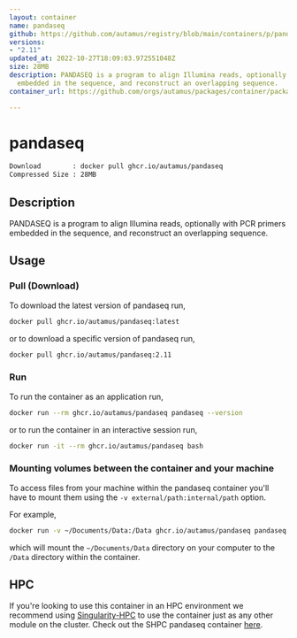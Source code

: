 ```yaml
---
layout: container
name: pandaseq
github: https://github.com/autamus/registry/blob/main/containers/p/pandaseq/spack.yaml
versions:
- "2.11"
updated_at: 2022-10-27T18:09:03.972551048Z
size: 28MB
description: PANDASEQ is a program to align Illumina reads, optionally with PCR primers
  embedded in the sequence, and reconstruct an overlapping sequence.
container_url: https://github.com/orgs/autamus/packages/container/package/pandaseq

---
```

# pandaseq
```bash 
Download        : docker pull ghcr.io/autamus/pandaseq
Compressed Size : 28MB
```

## Description
PANDASEQ is a program to align Illumina reads, optionally with PCR primers embedded in the sequence, and reconstruct an overlapping sequence.

## Usage
### Pull (Download)
To download the latest version of pandaseq run,

```bash
docker pull ghcr.io/autamus/pandaseq:latest
```

or to download a specific version of pandaseq run,

```bash
docker pull ghcr.io/autamus/pandaseq:2.11
```
### Run
To run the container as an application run,
```bash
docker run --rm ghcr.io/autamus/pandaseq pandaseq --version
```

or to run the container in an interactive session run,
```bash
docker run -it --rm ghcr.io/autamus/pandaseq bash
```

### Mounting volumes between the container and your machine
To access files from your machine within the pandaseq container you'll have to mount them using the `-v external/path:internal/path` option.

For example,
```bash
docker run -v ~/Documents/Data:/Data ghcr.io/autamus/pandaseq pandaseq /Data/myData.csv
```
which will mount the `~/Documents/Data` directory on your computer to the `/Data` directory within the container.

## HPC
If you're looking to use this container in an HPC environment we recommend using [Singularity-HPC](https://singularity-hpc.readthedocs.io) to use the container just as any other module on the cluster. Check out the SHPC pandaseq container [here](https://singularityhub.github.io/singularity-hpc/r/ghcr.io-autamus-pandaseq/).